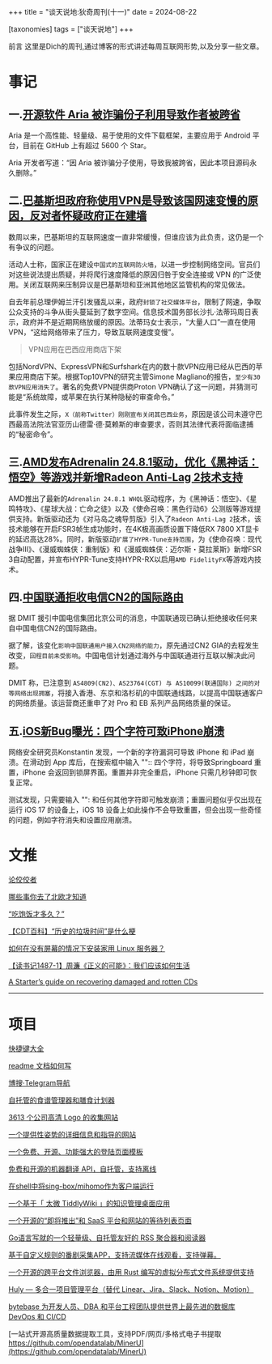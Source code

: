 +++
title = "谈天说地:狄奇周刊(十一)"
date = 2024-08-22

[taxonomies]
tags = ["谈天说地"]
+++

前言 这里是Dich的周刊,通过博客的形式讲述每周互联网形势,以及分享一些文章。

<!-- more -->
# **事记**

## **一.[开源软件 Aria 被诈骗份子利用导致作者被跨省](https://github.com/AriaLyy/Aria/commit/16e1fddca5996c1b2aba8b3284a0389f372ccf0b)**

Aria 是一个高性能、轻量级、易于使用的文件下载框架，主要应用于 Android 平台，目前在 GitHub 上有超过 5600 个 Star。

Aria 开发者写道：“因 Aria 被诈骗分子使用，导致我被跨省，因此本项目源码永久删除。”

## **二.[巴基斯坦政府称使用VPN是导致该国网速变慢的原因，反对者怀疑政府正在建墙](https://t.me/xhqcankao/12829)**

数周以来，巴基斯坦的互联网速度一直非常缓慢，但谁应该为此负责，这仍是一个有争议的问题。

活动人士称，国家正在建设``中国式的互联网防火墙``，以进一步控制网络空间。官员们对这些说法提出质疑，并将爬行速度降低的原因归咎于安全连接或 VPN 的广泛使用。关闭互联网来压制异议是巴基斯坦和亚洲其他地区监管机构的常见做法。

自去年前总理伊姆兰汗引发骚乱以来，政府``封锁了社交媒体平台``，限制了网速，争取公众支持的斗争从街头蔓延到了数字空间。信息技术国务部长沙扎·法蒂玛周日表示，政府并不是近期网络放缓的原因。法蒂玛女士表示，“大量人口”一直在使用 VPN，“这给网络带来了压力，导致互联网速度变慢”。

> VPN应用在巴西应用商店下架

包括NordVPN、ExpressVPN和Surfshark在内的数十款VPN应用已经从巴西的苹果应用商店下架。根据Top10VPN的研究主管Simone Magliano的报告，``至少有30款VPN应用消失了``。著名的免费VPN提供商Proton VPN确认了这一问题，并猜测可能是“系统故障，或苹果在执行某种隐秘的审查命令。” 

此事件发生之际，``X（前称Twitter）刚刚宣布关闭其巴西业务``，原因是该公司未遵守巴西最高法院法官亚历山德雷·德·莫赖斯的审查要求，否则其法律代表将面临逮捕的“秘密命令”。


## **三.[AMD发布Adrenalin 24.8.1驱动，优化《黑神话：悟空》等游戏并新增Radeon Anti-Lag 2技术支持](https://www.xiaopi.com/hangye/26728.html)**

AMD推出了最新的``Adrenalin 24.8.1 WHQL``驱动程序，为《黑神话：悟空》、《星鸣特攻》、《星球大战：亡命之徒》以及《使命召唤：黑色行动6》公测版等游戏提供支持。新版驱动还为《对马岛之魂导剪版》引入了``Radeon Anti-Lag 2``技术，该技术能够在开启FSR3帧生成功能时，在4K极高画质设置下降低RX 7800 XT显卡的延迟高达28%。同时，新版驱动``扩展了HYPR-Tune支持范围``，为《使命召唤：现代战争III》、《漫威蜘蛛侠：重制版》和《漫威蜘蛛侠：迈尔斯・莫拉莱斯》新增FSR 3自动配置，并宣布HYPR-Tune支持HYPR-RX以启用``AMD FidelityFX``等游戏内技术。


## **四.[中国联通拒收电信CN2的国际路由](https://t.me/DMIT_INC/1041)**

据 DMIT 援引中国电信集团北京公司的消息，中国联通现已确认拒绝接收任何来自中国电信CN2的国际路由。

据了解，该变化``影响中国联通用户接入CN2网络的能力``，原先通过CN2 GIA的去程发生改变，``回程目前未受影响``。中国电信计划通过海外与中国联通进行互联以解决此问题。

DMIT 称，已注意到 ``AS4809(CN2)、AS23764(CGT) 与 AS10099(联通国际) 之间的对等网络出现拥塞``，将接入香港、东京和洛杉矶的中国联通线路，以提高中国联通客户的网络质量。该运营商还重申了对 Pro 和 EB 系列产品网络质量的保证。

## **五.[iOS新Bug曝光：四个字符可致iPhone崩溃](https://weibo.com/1642634100/OtpiTzEZX)**

网络安全研究员Konstantin 发现，一个新的字符漏洞可导致 iPhone 和 iPad 崩溃。在滑动到 App 库后，在搜索框中输入 "":: 四个字符，将导致Springboard 重置，iPhone 会返回到锁屏界面。重置并非完全重启，iPhone 只需几秒钟即可恢复正常。

测试发现，只需要输入 "": 和任何其他字符即可触发崩溃；重置问题似乎仅出现在运行 iOS 17 的设备上，iOS 18 设备上如此操作不会导致重置，但会出现一些奇怪的问题，例如字符消失和设置应用崩溃。

# **文推**

[论佼佼者](https://sliun.com/85.html)

[哪些事你去了北欧才知道](https://telegra.ph/%E5%93%AA%E4%BA%9B%E4%BA%8B%E4%BD%A0%E5%8E%BB%E4%BA%86%E5%8C%97%E6%AC%A7%E6%89%8D%E7%9F%A5%E9%81%93-08-16)

[“吃饱饭才多久？”](https://mp.weixin.qq.com/s/KamQs4fWDTCMubQ9En_ArA)

[【CDT百科】“历史的垃圾时间”是什么梗](https://chinadigitaltimes.net/chinese/710773.html)

[如何在没有屏幕的情况下安装家用 Linux 服务器？](https://v2ex.com/t/1065791#reply16)

[【读书记1487-1】周濂《正义的可能》：我们应该如何生活](http://www.qncd.com/?p=10319)

[A Starter’s guide on recovering damaged and rotten CDs](https://secnigma.wordpress.com/2022/05/08/a-guide-to-recovering-damaged-and-rotten-cds/)

---

# **项目**

[快捷键大全](https://hotkeycheatsheet.com/zh)

[readme 文档如何写](https://readme.so/editor)

[博搜·Telegram导航](https://tg.xbosou.com/)

[自托管的食谱管理器和膳食计划器](https://github.com/mealie-recipes/mealie)

[3613 个公司高清 Logo 的收集网站](https://www.fey.com/marketing/logoss)

[一个提供性姿势的详细信息和指导的网站](https://sex-positions.online/zh-cn/)

[一个免费、开源、功能强大的登陆页面模板](https://github.com/huglemon/inwind-landing-page)

[免费和开源的机器翻译 API，自托管，支持离线 ](https://github.com/LibreTranslate/LibreTranslate)


[在shell中将sing-box/mihomo作为客户端运行](https://github.com/juewuy/ShellCrash)

[一个基于「 太微 TiddlyWiki 」的知识管理桌面应用](https://github.com/tiddly-gittly/TidGi-Desktop)


[一个开源的“即将推出”和 SaaS 平台和网站的等待列表页面](https://github.com/raqibnur/quick-waitlist?utm_source=gapis.money)

[Go语言写就的一个轻量级、自托管友好的 RSS 聚合器和阅读器](https://github.com/0x2E/fusion)

[基于自定义规则的番剧采集APP，支持流媒体在线观看，支持弹幕。 ](https://github.com/Predidit/Kazumi)


[一个开源的跨平台文件浏览器，由用 Rust 编写的虚拟分布式文件系统提供支持](https://github.com/spacedriveapp/spacedrive)

[Huly — 多合一项目管理平台（替代 Linear、Jira、Slack、Notion、Motion）](https://github.com/hcengineering/platform?tab=readme-ov-file)

[bytebase 为开发人员、DBA 和平台工程团队提供世界上最先进的数据库 DevOps 和 CI/CD](https://github.com/bytebase/bytebase)

[一站式开源高质量数据提取工具，支持PDF/网页/多格式电子书提取 https://github.com/opendatalab/MinerU](https://github.com/opendatalab/MinerU)